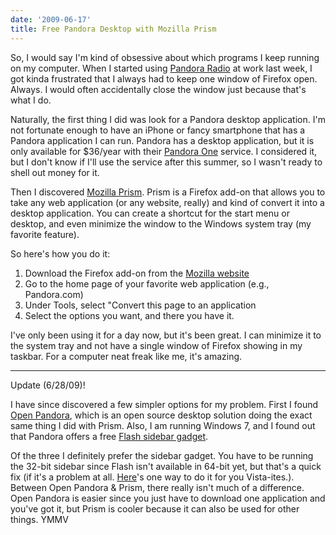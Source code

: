 ```yaml
---
date: '2009-06-17'
title: Free Pandora Desktop with Mozilla Prism
---
```


So, I would say I'm kind of obsessive about which programs I keep running on my computer. When I started using <a href="https://www.pandora.com/">Pandora Radio</a> at work last week, I got kinda frustrated that I always had to keep one window of Firefox open. Always. I would often accidentally close the window just because that's what I do.

Naturally, the first thing I did was look for a Pandora desktop application. I'm not fortunate enough to have an iPhone or fancy smartphone that has a Pandora application I can run. Pandora has a desktop application, but it is only available for $36/year with their <a href="https://pandora.com/pandora_one">Pandora One</a> service. I considered it, but I don't know if I'll use the service after this summer, so I wasn't ready to shell out money for it.<!--more-->

Then I discovered <a href="https://labs.mozilla.com/projects/prism/">Mozilla Prism</a>. Prism is a Firefox add-on that allows you to take any web application (or any website, really) and kind of convert it into a desktop application. You can create a shortcut for the start menu or desktop, and even minimize the window to the Windows system tray (my favorite feature).

So here's how you do it:
<ol>
<li>Download the Firefox add-on from the <a href="https://addons.mozilla.org/en-US/firefox/addon/6665">Mozilla website</a></li>
<li>Go to the home page of your favorite web application (e.g., Pandora.com)</li>
<li>Under Tools, select "Convert this page to an application</li>
<li>Select the options you want, and there you have it.</li>
</ol>
I've only been using it for a day now, but it's been great. I can minimize it to the system tray and not have a single window of Firefox showing in my taskbar. For a computer neat freak like me, it's amazing.

----
Update (6/28/09)!

I have since discovered a few simpler options for my problem. First I found <a href="https://getopenpandora.appspot.com/">Open Pandora</a>, which is an open source desktop solution doing the exact same thing I did with Prism. Also, I am running Windows 7, and I found out that Pandora offers a free <a href="https://www.pandora.com/on-windowsgadget">Flash sidebar gadget</a>.

Of the three I definitely prefer the sidebar gadget. You have to be running the 32-bit sidebar since Flash isn't available in 64-bit yet, but that's a quick fix (if it's a problem at all. <a href="https://www.bgreco.net/gadgets/pandora/64.php">Here</a>'s one way to do it for you Vista-ites.). Between Open Pandora &amp; Prism, there really isn't much of a difference. Open Pandora is easier since you just have to download one application and you've got it, but Prism is cooler because it can also be used for other things. YMMV
